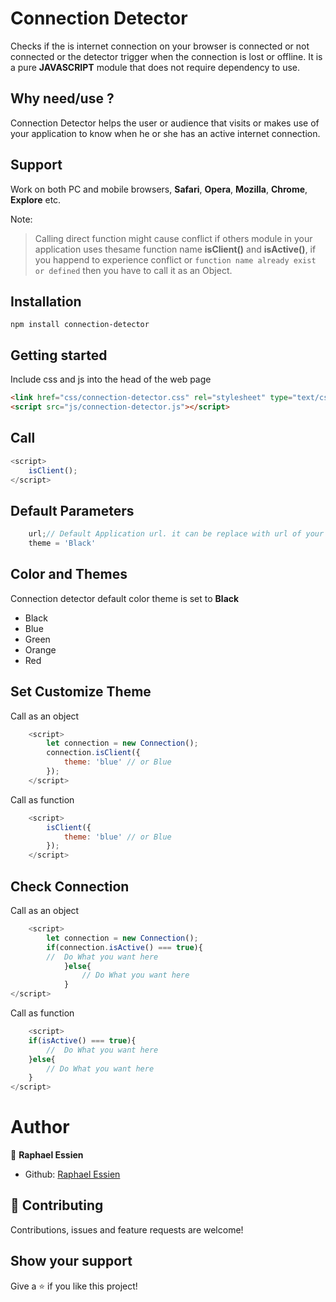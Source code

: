 # Connection Detector
 
Checks if the is internet connection on your browser is connected or not connected or the detector trigger when the connection is lost or offline. It is a pure **JAVASCRIPT** module that does not require dependency to use.

## Why need/use ?

Connection Detector helps the user or audience that visits or makes use of your application to know when he or she has an active internet connection.

## Support

Work on both PC and mobile browsers, **Safari**, **Opera**, **Mozilla**, **Chrome**, **Explore** etc.


Note:

 > Calling direct function might cause conflict if others module in your application uses thesame function name **isClient()** and **isActive()**, if you happend  to experience conflict or ```function name already exist or defined``` then you have to call it as an Object.


## Installation 

````
npm install connection-detector
````

## Getting started

Include css and js into the head of the web page

````html
<link href="css/connection-detector.css" rel="stylesheet" type="text/css" />
<script src="js/connection-detector.js"></script>

````
## Call 

```javascript
<script>
    isClient();
</script>
```

## Default Parameters

```javascript
    url;// Default Application url. it can be replace with url of your choice
    theme = 'Black' 
```
    

## Color and Themes

Connection detector default color theme is set to **Black**

* Black
* Blue
* Green
* Orange
* Red

## Set Customize Theme

Call as an object 

```javascript
    <script>
        let connection = new Connection();
        connection.isClient({
            theme: 'blue' // or Blue
        });
    </script>
```

Call as function

```javascript
    <script>
        isClient({
            theme: 'blue' // or Blue
        });
    </script>
```

## Check Connection

Call as an object

```javascript
    <script>
        let connection = new Connection();
        if(connection.isActive() === true){
        //  Do What you want here 
            }else{
                // Do What you want here
            }
</script>
```

Call as function

```javascript
    <script>
    if(isActive() === true){
        //  Do What you want here 
    }else{
        // Do What you want here
    }
</script>
```


# Author

👤 **Raphael Essien**

- Github: [Raphael Essien](https://github.com/emmamartins)


## 🤝 Contributing

Contributions, issues and feature requests are welcome!

## Show your support

Give a ⭐️ if you like this project!
